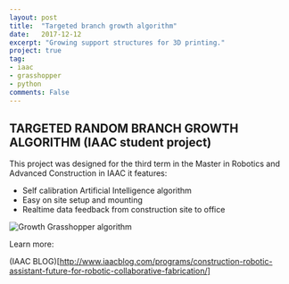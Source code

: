 ```yaml
---
layout: post
title:  "Targeted branch growth algorithm"
date:   2017-12-12
excerpt: "Growing support structures for 3D printing."
project: true
tag:
- iaac
- grasshopper
- python
comments: False
---
```


## TARGETED RANDOM BRANCH GROWTH ALGORITHM (IAAC student project)


This project was designed for the third term in the Master in Robotics and Advanced Construction in IAAC  it features:

- Self calibration Artificial Intelligence algorithm
- Easy on site setup and mounting
- Realtime data feedback from construction site to office

![Growth Grasshopper algorithm](/assets/img/growth.png)    

Learn more:

(IAAC BLOG)[http://www.iaacblog.com/programs/construction-robotic-assistant-future-for-robotic-collaborative-fabrication/]
